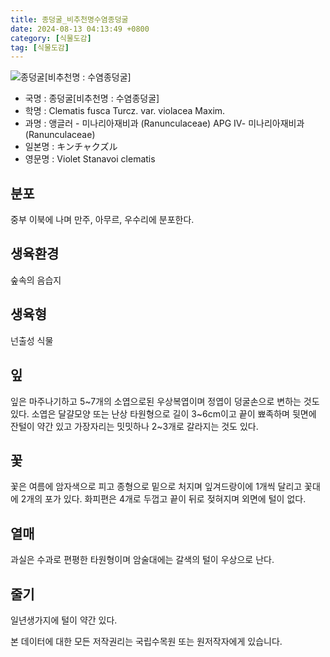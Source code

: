 ```yaml
---
title: 종덩굴_비추천명수염종덩굴
date: 2024-08-13 04:13:49 +0800
category: [식물도감]
tag: [식물도감]
---
```




![종덩굴[비추천명 : 수염종덩굴]](/fileUpload/plants/basic/Ranunculaceae/Clematis/6697/6697_1_th2.jpg)
- 국명 : 종덩굴[비추천명 : 수염종덩굴]
- 학명 : Clematis fusca Turcz. var. violacea Maxim.
- 과명 : 앵글러 - 미나리아재비과 (Ranunculaceae) APG Ⅳ- 미나리아재비과 (Ranunculaceae)
- 일본명 : キンチャクズル
- 영문명 : Violet Stanavoi clematis


## 분포
중부 이북에 나며 만주, 아무르, 우수리에 분포한다.
## 생육환경
숲속의 음습지
## 생육형
넌출성 식물
## 잎
잎은 마주나기하고 5~7개의 소엽으로된 우상복엽이며 정엽이 덩굴손으로 변하는 것도 있다. 소엽은 달걀모양 또는 난상 타원형으로 길이 3~6cm이고 끝이 뾰족하며 뒷면에 잔털이 약간 있고 가장자리는 밋밋하나 2~3개로 갈라지는 것도 있다.
## 꽃
꽃은 여름에 암자색으로 피고 종형으로 밑으로 처지며 잎겨드랑이에 1개씩 달리고 꽃대에 2개의 포가 있다. 화피편은 4개로 두껍고 끝이 뒤로 젖혀지며 외면에 털이 없다.
## 열매
과실은 수과로 편평한 타원형이며 암술대에는 갈색의 털이 우상으로 난다.
## 줄기
일년생가지에 털이 약간 있다.






본 데이터에 대한 모든 저작권리는 국립수목원 또는 원저작자에게 있습니다.
